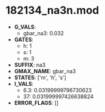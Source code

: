 # 182134_na3n.mod

- **G_VALS**:
  - gbar_na3: 0.032
- **GATES**:
  - h: 1
  - s: 1
  - m: 3
- **SUFFIX**: na3
- **GMAX_NAME**: gbar_na3
- **STATES**: ['m', 'h', 's']
- **I_VALS**:
  - 6.3: 0.03199999796730623
  - 37: 0.031999997426638824
- **ERROR_FLAGS**: []
